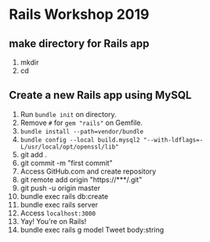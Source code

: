 # Rails Workshop 2019
## make directory for Rails app
1. mkdir <APPNAME>
2. cd <APPNAME>

## Create a new Rails app using MySQL
1. Run `bundle init` on <APPNAME> directory.
2. Remove `#` for `gem "rails"` on Gemfile.
3. `bundle install --path=vendor/bundle`
4. `bundle config --local build.mysql2 "--with-ldflags=-L/usr/local/opt/openssl/lib"`
5. git add .
6. git commit -m "first commit"
7. Access GitHub.com and create repository
8. git remote add origin "https://***/<APPNAME>.git"
9. git push -u origin master
10. bundle exec rails db:create
11. bundle exec rails server
12. Access `localhost:3000`
13. Yay! You're on Rails!
14. bundle exec rails g model Tweet body:string